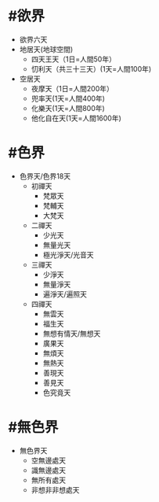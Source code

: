 # #欲界

* 欲界六天 
 * 地居天(地球空間)
   * 四天王天（1日=人間50年）
   * 忉利天（共三十三天）(1天=人間100年)
 * 空居天
   * 夜摩天（1日=人間200年）
   * 兜率天(1天=人間400年)
   * 化樂天(1天=人間800年)
   * 他化自在天(1天=人間1600年)

# #色界
* 色界天/色界18天
  * 初禪天
    * 梵眾天
    * 梵輔天
    * 大梵天
  * 二禪天
    * 少光天
    * 無量光天
    * 極光淨天/光音天
  * 三禪天
    * 少淨天
    * 無量淨天
    * 遍淨天/遍照天
  * 四禪天
    * 無雲天
    * 福生天
    * 無想有情天/無想天
    * 廣果天
    * 無煩天
    * 無熱天
    * 善現天
    * 善見天
    * 色究竟天

# #無色界
* 無色界天 
  * 空無邊處天
  * 識無邊處天
  * 無所有處天
  * 非想非非想處天

# #
